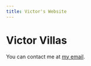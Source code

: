 ```yaml
---
title: Victor's Website
---
```


# Victor Villas

You can contact me at [my email][email].

[email]: mailto:mail@victor.villas
